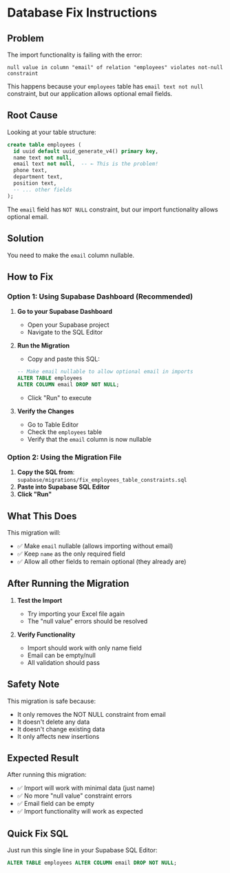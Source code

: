 # Database Fix Instructions

## Problem
The import functionality is failing with the error:
```
null value in column "email" of relation "employees" violates not-null constraint
```

This happens because your `employees` table has `email text not null` constraint, but our application allows optional email fields.

## Root Cause
Looking at your table structure:
```sql
create table employees (
  id uuid default uuid_generate_v4() primary key,
  name text not null,
  email text not null,  -- ← This is the problem!
  phone text,
  department text,
  position text,
  -- ... other fields
);
```

The `email` field has `NOT NULL` constraint, but our import functionality allows optional email.

## Solution
You need to make the `email` column nullable.

## How to Fix

### Option 1: Using Supabase Dashboard (Recommended)

1. **Go to your Supabase Dashboard**
   - Open your Supabase project
   - Navigate to the SQL Editor

2. **Run the Migration**
   - Copy and paste this SQL:
   ```sql
   -- Make email nullable to allow optional email in imports
   ALTER TABLE employees 
   ALTER COLUMN email DROP NOT NULL;
   ```
   - Click "Run" to execute

3. **Verify the Changes**
   - Go to Table Editor
   - Check the `employees` table
   - Verify that the `email` column is now nullable

### Option 2: Using the Migration File

1. **Copy the SQL from**: `supabase/migrations/fix_employees_table_constraints.sql`
2. **Paste into Supabase SQL Editor**
3. **Click "Run"**

## What This Does

This migration will:
- ✅ Make `email` nullable (allows importing without email)
- ✅ Keep `name` as the only required field
- ✅ Allow all other fields to remain optional (they already are)

## After Running the Migration

1. **Test the Import**
   - Try importing your Excel file again
   - The "null value" errors should be resolved

2. **Verify Functionality**
   - Import should work with only name field
   - Email can be empty/null
   - All validation should pass

## Safety Note

This migration is safe because:
- It only removes the NOT NULL constraint from email
- It doesn't delete any data
- It doesn't change existing data
- It only affects new insertions

## Expected Result

After running this migration:
- ✅ Import will work with minimal data (just name)
- ✅ No more "null value" constraint errors
- ✅ Email field can be empty
- ✅ Import functionality will work as expected

## Quick Fix SQL

Just run this single line in your Supabase SQL Editor:
```sql
ALTER TABLE employees ALTER COLUMN email DROP NOT NULL;
``` 